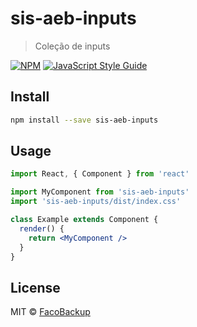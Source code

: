 # sis-aeb-inputs

> Coleção de inputs

[![NPM](https://img.shields.io/npm/v/sis-aeb-inputs.svg)](https://www.npmjs.com/package/sis-aeb-inputs) [![JavaScript Style Guide](https://img.shields.io/badge/code_style-standard-brightgreen.svg)](https://standardjs.com)

## Install

```bash
npm install --save sis-aeb-inputs
```

## Usage

```jsx
import React, { Component } from 'react'

import MyComponent from 'sis-aeb-inputs'
import 'sis-aeb-inputs/dist/index.css'

class Example extends Component {
  render() {
    return <MyComponent />
  }
}
```

## License

MIT © [FacoBackup](https://github.com/FacoBackup)
